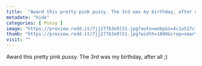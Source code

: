 ```yaml
---
title:  "Award this pretty pink pussy. The 3rd was my birthday, after all ;)"
metadate: "hide"
categories: [ Pussy ]
image: "https://preview.redd.it/7jj277b3e9l51.jpg?auto=webp&s=4c1a517cf8f2f86269202423556a473f4f351d53"
thumb: "https://preview.redd.it/7jj277b3e9l51.jpg?width=1080&crop=smart&auto=webp&s=fb59946e45bfa1f046672a36d315d2fbbe80f281"
visit: ""
---
```

Award this pretty pink pussy. The 3rd was my birthday, after all ;)
